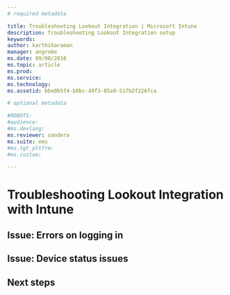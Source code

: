 ```yaml
---
# required metadata

title: Troubleshooting Lookout Integration | Microsoft Intune
description: Troubleshooting Lookout Integration setup
keywords:
author: karthikaraman
manager: angrobe
ms.date: 09/08/2016
ms.topic: article
ms.prod:
ms.service:
ms.technology:
ms.assetid: bbe0b5f4-b8bc-49f3-85a9-51fb2f226fca

# optional metadata

#ROBOTS:
#audience:
#ms.devlang:
ms.reviewer: sandera
ms.suite: ems
#ms.tgt_pltfrm:
#ms.custom:

---
```


# Troubleshooting Lookout Integration with Intune
## Issue: Errors on logging in
## Issue: Device status issues


## Next steps
